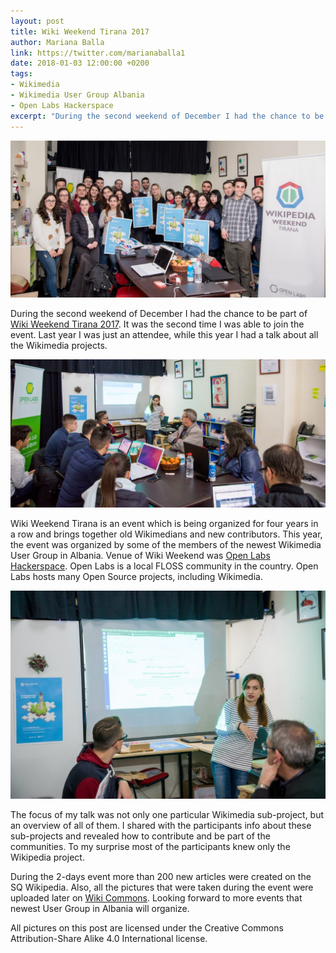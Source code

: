 ```yaml
---
layout: post
title: Wiki Weekend Tirana 2017
author: Mariana Balla
link: https://twitter.com/marianaballa1
date: 2018-01-03 12:00:00 +0200
tags:
- Wikimedia
- Wikimedia User Group Albania
- Open Labs Hackerspace
excerpt: "During the second weekend of December I had the chance to be part of Wiki Weekend Tirana 2017. It was the second time I was able to join the event. Last year I was just an attendee, while this year I had a talk about all the Wikimedia projects."
---
```

![Group photo](/assets/img/Wiki_Weekend_Tirana_2017_-_first_day_33-1024x510.jpg)

During the second weekend of December I had the chance to be part of [Wiki Weekend Tirana 2017](https://sq.wikipedia.org/wiki/Wikipedia:Wiki_Weekend_Tirana_2017). It was the second time I was able to join the event. Last year I was just an attendee, while this year I had a talk about all the Wikimedia projects.

![Mariana](/assets/img/Wiki_Weekend_Tirana_2017_1.jpg)


Wiki Weekend Tirana is an event which is being organized for four years in a row and brings together old Wikimedians and new contributors. This year, the event was organized by some of the members of the newest Wikimedia User Group in Albania. Venue of Wiki Weekend was [Open Labs Hackerspace](https://sq.wikipedia.org/wiki/Wikipedia:Wiki_Weekend_Tirana_2017). Open Labs is a local FLOSS community in the country. Open Labs hosts many Open Source projects, including Wikimedia.

![Mariana](/assets/img/Wiki_Weekend_Tirana_2017_2.jpg)

The focus of my talk was not only one particular Wikimedia sub-project, but an overview of all of them. I shared with the participants info about these sub-projects and revealed how to contribute and be part of the communities. To my surprise most of the participants knew only the Wikipedia project.

During the 2-days event more than 200 new articles were created on the SQ Wikipedia. Also, all the pictures that were taken during the event were uploaded later on [Wiki Commons](https://commons.wikimedia.org/wiki/Category:Wiki_Weekend_Tirana_2017). Looking forward to more events that newest User Group in Albania will organize. 

All pictures on this post are licensed under the Creative Commons Attribution-Share Alike 4.0 International license.
